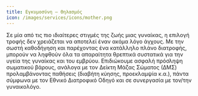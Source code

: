 ```yaml
---
title: Eγκυμοσύνη – Θηλασμός
icon: /images/services/icons/mother.png
---
```


Σε μία από τις πιο ιδιαίτερες στιγμές της ζωής μιας γυναίκας, η επιλογή τροφής δεν χρειάζεται να αποτελεί έναν ακόμα λόγο άγχους.  Με την σωστή καθοδήγηση και παρέχοντας ένα κατάλληλο πλάνο διατροφής, μπορούν να ληφθούν όλα τα απαραίτητα θρεπτικά συστατικά για την υγεία της γυναίκας και του εμβρύου. Επιδιώκουμε ασφαλή πρόσληψη σωματικού βάρους, ανάλογα με τον Δείκτη Μάζας Σώματος (ΔΜΣ) προλαμβάνοντας παθήσεις (διαβήτη κύησης, προεκλαμψία κ.α.), πάντα σύμφωνα με τον Εθνικό Διατροφικό Οδηγό και σε συνεργασία με τον/την γυναικολόγο.